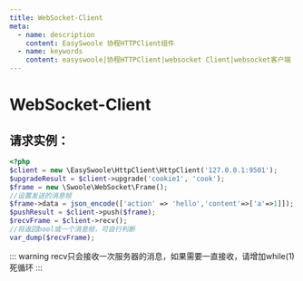 ```yaml
---
title: WebSocket-Client
meta:
  - name: description
    content: EasySwoole 协程HTTPClient组件
  - name: keywords
    content: easyswoole|协程HTTPClient|websocket Client|websocket客户端
---
```

# WebSocket-Client

## 请求实例：
````php
<?php
$client = new \EasySwoole\HttpClient\HttpClient('127.0.0.1:9501');
$upgradeResult = $client->upgrade('cookie1', 'cook');
$frame = new \Swoole\WebSocket\Frame();
//设置发送的消息帧
$frame->data = json_encode(['action' => 'hello','content'=>['a'=>1]]);
$pushResult = $client->push($frame);
$recvFrame = $client->recv();
//将返回bool或一个消息帧，可自行判断
var_dump($recvFrame);
````

::: warning 
 recv只会接收一次服务器的消息，如果需要一直接收，请增加while(1)死循环
:::

